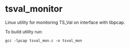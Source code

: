 # tsval_monitor
Linux utility for monitoring TS_Val on interface with libpcap.

To build utility run:
```
gcc -lpcap tsval_mon.c -o tsval_mon
```
